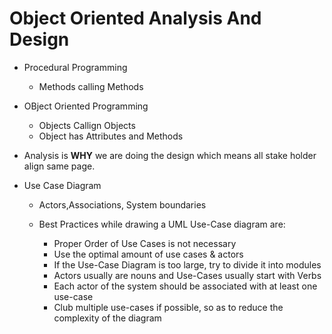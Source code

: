 # Object Oriented Analysis And Design

- Procedural Programming

  - Methods calling Methods

- OBject Oriented Programming

  - Objects Callign Objects
  - Object has Attributes and Methods

- Analysis is **WHY** we are doing the design which means all stake holder align same page.

- Use Case Diagram

  - Actors,Associations, System boundaries
  - Best Practices while drawing a UML Use-Case diagram are:

    - Proper Order of Use Cases is not necessary
    - Use the optimal amount of use cases & actors
    - If the Use-Case Diagram is too large, try to divide it into modules
    - Actors usually are nouns and Use-Cases usually start with Verbs
    - Each actor of the system should be associated with at least one use-case
    - Club multiple use-cases if possible, so as to reduce the complexity of the diagram
